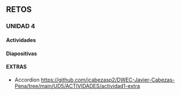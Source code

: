 ## RETOS
### UNIDAD 4

#### Actividades


#### Diapositivas

#### EXTRAS
- Accordion
https://github.com/jcabezasp2/DWEC-Javier-Cabezas-Pena/tree/main/UD5/ACTIVIDADES/actividad1-extra